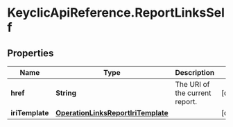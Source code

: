 # KeyclicApiReference.ReportLinksSelf

## Properties
Name | Type | Description | Notes
------------ | ------------- | ------------- | -------------
**href** | **String** | The URI of the current report. | [optional] 
**iriTemplate** | [**OperationLinksReportIriTemplate**](OperationLinksReportIriTemplate.md) |  | [optional] 


